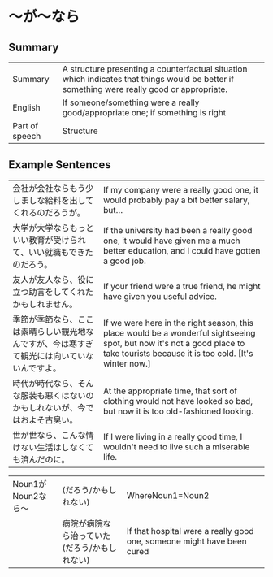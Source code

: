 # ～が～なら

## Summary

<table><tr>   <td>Summary</td>   <td>A structure presenting a counterfactual situation which indicates that things would be better if something were really good or appropriate.</td></tr><tr>   <td>English</td>   <td>If someone/something were a really good/appropriate one; if something is right</td></tr><tr>   <td>Part of speech</td>   <td>Structure</td></tr></table>

## Example Sentences

<table><tr>   <td>会社が会社ならもう少しましな給料を出してくれるのだろうが。</td>   <td>If my company were a really good one, it would probably pay a bit better salary, but…</td></tr><tr>   <td>大学が大学ならもっといい教育が受けられて、いい就職もできたのだろう。</td>   <td>If the university had been a really good one, it would have given me a much better education, and I could have gotten a good job.</td></tr><tr>   <td>友人が友人なら、役に立つ助言をしてくれたかもしれません。</td>   <td>If your friend were a true friend, he might have given you useful advice.</td></tr><tr>   <td>季節が季節なら、ここは素晴らしい観光地なんですが、今は寒すぎて観光には向いていないんですよ。</td>   <td>If we were here in the right season, this place would be a wonderful sightseeing spot, but now it's not a good place to take tourists because it is too cold. [It's winter now.]</td></tr><tr>   <td>時代が時代なら、そんな服装も悪くはないのかもしれないが、今ではおよそ古臭い。</td>   <td>At the appropriate time, that sort of clothing would not have looked so bad, but now it is too old-fashioned looking.</td></tr><tr>   <td>世が世なら、こんな情けない生活はしなくても済んだのに。</td>   <td>If I were living in a really good time, I wouldn't need to live such a miserable life.</td></tr></table>

<table class="table"><tbody><tr class="tr head"><td class="td"><span class="bold">Noun<span class="subscript">1</span></span><span class="concept">が</span><span class="bold">Noun<span class="subscript">2</span></span><span class="concept">なら</span><span>～</span></td><td class="td"><span>(だろう/かもしれない)</span> <span class="concept"></span></td><td class="td"><span>WhereNoun<span class="subscript">1</span>=Noun<span class="subscript">2</span></span></td></tr><tr class="tr"><td class="td"></td><td class="td"><span>病院</span><span class="concept">が</span><span>病院</span><span class="concept">なら</span><span>治っていた(だろう/かもしれない)</span> </td><td class="td"><span>If that hospital were a really good one, someone might have been cured</span></td></tr></tbody></table>

